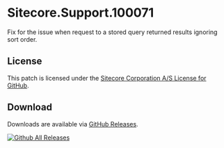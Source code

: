 # Sitecore.Support.100071
Fix for the issue when request to a stored query returned results ignoring sort order.

## License  
This patch is licensed under the [Sitecore Corporation A/S License for GitHub](https://github.com/sitecoresupport/Sitecore.Support.100071/blob/master/LICENSE).  

## Download  
Downloads are available via [GitHub Releases](https://github.com/sitecoresupport/Sitecore.Support.100071/releases).  

[![Github All Releases](https://img.shields.io/github/downloads/SitecoreSupport/Sitecore.Support.100071/total.svg)](https://github.com/SitecoreSupport/Sitecore.Support.100071/releases)
